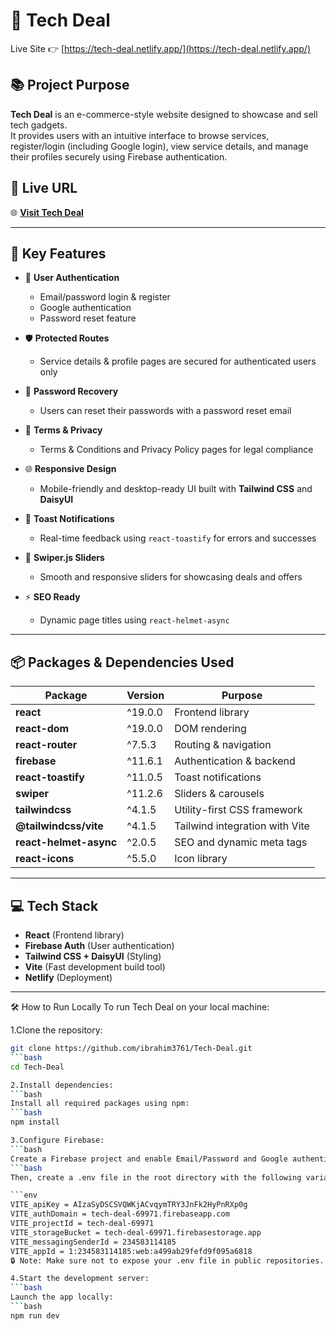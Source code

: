 # 🛒 Tech Deal

Live Site 👉 [https://tech-deal.netlify.app/](https://tech-deal.netlify.app/)

## 📚 Project Purpose
**Tech Deal** is an e-commerce-style website designed to showcase and sell tech gadgets.  
It provides users with an intuitive interface to browse services, register/login (including Google login), view service details, and manage their profiles securely using Firebase authentication.

## 🚀 Live URL
🌐 **[Visit Tech Deal](https://tech-deal.netlify.app/)**

---

## 🌟 Key Features

- 🔐 **User Authentication**
  - Email/password login & register
  - Google authentication
  - Password reset feature

- 🛡️ **Protected Routes**
  - Service details & profile pages are secured for authenticated users only

- 📨 **Password Recovery**
  - Users can reset their passwords with a password reset email

- 📝 **Terms & Privacy**
  - Terms & Conditions and Privacy Policy pages for legal compliance

- 🌐 **Responsive Design**
  - Mobile-friendly and desktop-ready UI built with **Tailwind CSS** and **DaisyUI**

- 🎉 **Toast Notifications**
  - Real-time feedback using `react-toastify` for errors and successes

- 🎠 **Swiper.js Sliders**
  - Smooth and responsive sliders for showcasing deals and offers

- ⚡ **SEO Ready**
  - Dynamic page titles using `react-helmet-async`

---

## 📦 Packages & Dependencies Used

| Package             | Version   | Purpose                         |
| --------------------|-----------|----------------------------------|
| **react**           | ^19.0.0   | Frontend library                 |
| **react-dom**       | ^19.0.0   | DOM rendering                    |
| **react-router**    | ^7.5.3    | Routing & navigation             |
| **firebase**        | ^11.6.1   | Authentication & backend         |
| **react-toastify**  | ^11.0.5   | Toast notifications              |
| **swiper**          | ^11.2.6   | Sliders & carousels              |
| **tailwindcss**     | ^4.1.5    | Utility-first CSS framework      |
| **@tailwindcss/vite**| ^4.1.5   | Tailwind integration with Vite   |
| **react-helmet-async**| ^2.0.5 | SEO and dynamic meta tags        |
| **react-icons**     | ^5.5.0    | Icon library                     |

---

## 💻 Tech Stack

- **React** (Frontend library)
- **Firebase Auth** (User authentication)
- **Tailwind CSS + DaisyUI** (Styling)
- **Vite** (Fast development build tool)
- **Netlify** (Deployment)

---

🛠️ How to Run Locally
To run Tech Deal on your local machine:

1.Clone the repository:
```bash
git clone https://github.com/ibrahim3761/Tech-Deal.git
```bash
cd Tech-Deal

2.Install dependencies:
```bash
Install all required packages using npm:
```bash
npm install

3.Configure Firebase:
```bash
Create a Firebase project and enable Email/Password and Google authentication.
```bash
Then, create a .env file in the root directory with the following variables:

```env
VITE_apiKey = AIzaSyDSCSVQWKjACvqymTRY3JnFk2HyPnRXp0g 
VITE_authDomain = tech-deal-69971.firebaseapp.com 
VITE_projectId = tech-deal-69971 
VITE_storageBucket = tech-deal-69971.firebasestorage.app 
VITE_messagingSenderId = 234583114185 
VITE_appId = 1:234583114185:web:a499ab29fefd9f095a6818 
🔒 Note: Make sure not to expose your .env file in public repositories. For production, consider using environment secrets.

4.Start the development server:
```bash
Launch the app locally:
```bash
npm run dev
